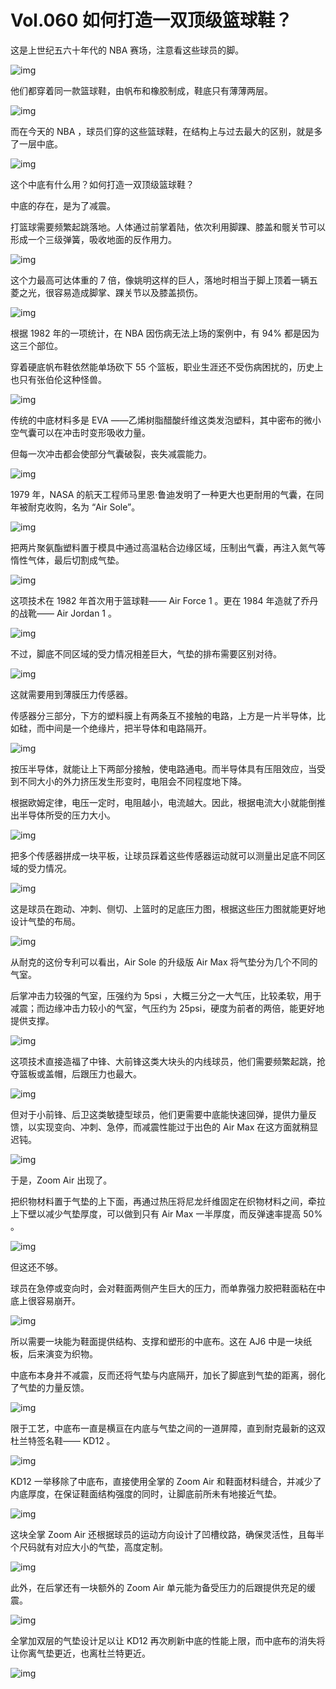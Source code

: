 # Vol.060 如何打造一双顶级篮球鞋？

这是上世纪五六十年代的 NBA 赛场，注意看这些球员的脚。



![img](https://mmbiz.qpic.cn/mmbiz_gif/U6yRaDu1NabQUiaao7Riav6xr3duFZJk8rTAxFU61xhnzVMvs1ME7CMULmg4yNCtGu5J8oFbEqbNzMnm6SaWF14w/640?wx_fmt=gif&tp=webp&wxfrom=5&wx_lazy=1)



他们都穿着同一款篮球鞋，由帆布和橡胶制成，鞋底只有薄薄两层。



![img](https://mmbiz.qpic.cn/mmbiz_gif/U6yRaDu1NabQUiaao7Riav6xr3duFZJk8rTxMGjAjpEzibHofI0jJlLSFcUpfNTE61iaFM0bzzND7pz2wAew6nQNicg/640?wx_fmt=gif&tp=webp&wxfrom=5&wx_lazy=1)



而在今天的 NBA ，球员们穿的这些篮球鞋，在结构上与过去最大的区别，就是多了一层中底。



![img](https://mmbiz.qpic.cn/mmbiz_gif/U6yRaDu1NabQUiaao7Riav6xr3duFZJk8rtmv2DzZOXzbm8uRNmCvP0wEicicwNEicXIbUkLKnicF9szg9eXiag7jhAicQ/640?wx_fmt=gif&tp=webp&wxfrom=5&wx_lazy=1)



这个中底有什么用？如何打造一双顶级篮球鞋？



中底的存在，是为了减震。



打篮球需要频繁起跳落地。人体通过前掌着陆，依次利用脚踝、膝盖和髋关节可以形成一个三级弹簧，吸收地面的反作用力。



![img](https://mmbiz.qpic.cn/mmbiz_gif/U6yRaDu1NabQUiaao7Riav6xr3duFZJk8rThqM11lEGrnHibs0qlGicWXvAEsuib3TbAsoIdGHeJbgPOyPBgjjyR9Kw/640?wx_fmt=gif&tp=webp&wxfrom=5&wx_lazy=1)



这个力最高可达体重的 7 倍，像姚明这样的巨人，落地时相当于脚上顶着一辆五菱之光，很容易造成脚掌、踝关节以及膝盖损伤。



![img](https://mmbiz.qpic.cn/mmbiz_gif/U6yRaDu1NabQUiaao7Riav6xr3duFZJk8rIlDjG69vTcMDMMHGvMZ1m4bM6rLklZJaKhpibYdINXluwibfOL6Z2qVw/640?wx_fmt=gif&tp=webp&wxfrom=5&wx_lazy=1)



根据 1982 年的一项统计，在 NBA 因伤病无法上场的案例中，有 94% 都是因为这三个部位。



穿着硬底帆布鞋依然能单场砍下 55 个篮板，职业生涯还不受伤病困扰的，历史上也只有张伯伦这种怪兽。



![img](https://mmbiz.qpic.cn/mmbiz_gif/U6yRaDu1NabQUiaao7Riav6xr3duFZJk8rZeHYsuWEhIibuFmyVgsW9cPgER64dCKHmFF7ESaffA2iajuBzNhnWUQg/640?wx_fmt=gif&tp=webp&wxfrom=5&wx_lazy=1)



传统的中底材料多是 EVA ——乙烯树脂醋酸纤维这类发泡塑料，其中密布的微小空气囊可以在冲击时变形吸收力量。



但每一次冲击都会使部分气囊破裂，丧失减震能力。



![img](https://mmbiz.qpic.cn/mmbiz_gif/U6yRaDu1NabQUiaao7Riav6xr3duFZJk8rGC9B3JhhVpcm9mR3J1abE9sW4WqeFdyu4sTtmT9GKpbO03r7JIcPgw/640?wx_fmt=gif&tp=webp&wxfrom=5&wx_lazy=1)



1979 年，NASA 的航天工程师马里恩·鲁迪发明了一种更大也更耐用的气囊，在同年被耐克收购，名为 “Air Sole”。



![img](https://mmbiz.qpic.cn/mmbiz_gif/U6yRaDu1NabQUiaao7Riav6xr3duFZJk8rc3IP2VOqY2EIVXtpINuW1ExlyWgSCFcYNDMvuCU9cepdYia2XxO5oicg/640?wx_fmt=gif&tp=webp&wxfrom=5&wx_lazy=1)



把两片聚氨酯塑料置于模具中通过高温粘合边缘区域，压制出气囊，再注入氮气等惰性气体，最后切割成气垫。



![img](https://mmbiz.qpic.cn/mmbiz_gif/U6yRaDu1NabQUiaao7Riav6xr3duFZJk8rjNbib11TSpiaz686pG59jtz1arBzDEhhQviba5p9MMe31mpqaoicoIugdg/640?wx_fmt=gif&tp=webp&wxfrom=5&wx_lazy=1)



这项技术在 1982 年首次用于篮球鞋—— Air Force 1 。更在 1984 年造就了乔丹的战靴—— Air Jordan 1 。



![img](https://mmbiz.qpic.cn/mmbiz_gif/U6yRaDu1NabQUiaao7Riav6xr3duFZJk8r8VBvDXFBJyibcYsezCEWzqYtACMIFm6P9VnkVy8luynfWhLXicVeqtgg/640?wx_fmt=gif&tp=webp&wxfrom=5&wx_lazy=1)



不过，脚底不同区域的受力情况相差巨大，气垫的排布需要区别对待。



![img](https://mmbiz.qpic.cn/mmbiz_gif/U6yRaDu1NabQUiaao7Riav6xr3duFZJk8rs0JffX8dfJ5WUKaQUdHUzRq4A0Gm6iaY4FGhCHnsH5DYfTKkKTWwcnA/640?wx_fmt=gif&tp=webp&wxfrom=5&wx_lazy=1)



这就需要用到薄膜压力传感器。



传感器分三部分，下方的塑料膜上有两条互不接触的电路，上方是一片半导体，比如硅，而中间是一个绝缘片，把半导体和电路隔开。



![img](https://mmbiz.qpic.cn/mmbiz_gif/U6yRaDu1NabQUiaao7Riav6xr3duFZJk8riaSchpjMB9ntG5RDON8o6s9nXf6BQ9n6Fx9dPzfadpbjzaUoRcSC1eQ/640?wx_fmt=gif&tp=webp&wxfrom=5&wx_lazy=1)



按压半导体，就能让上下两部分接触，使电路通电。而半导体具有压阻效应，当受到不同大小的外力挤压发生形变时，电阻会不同程度地下降。



根据欧姆定律，电压一定时，电阻越小，电流越大。因此，根据电流大小就能倒推出半导体所受的压力大小。



![img](https://mmbiz.qpic.cn/mmbiz_gif/U6yRaDu1NabQUiaao7Riav6xr3duFZJk8rAkQUsjErEjKvDrD5Zp4OQ8M4emb4tic1RA9AibTuP4CrE10lMn5ZiaBHw/640?wx_fmt=gif&tp=webp&wxfrom=5&wx_lazy=1)



把多个传感器拼成一块平板，让球员踩着这些传感器运动就可以测量出足底不同区域的受力情况。



![img](https://mmbiz.qpic.cn/mmbiz_gif/U6yRaDu1NabQUiaao7Riav6xr3duFZJk8rG0Q7LNeibfiafaiaxo7huxiaAkSI3ibmE7TWppvByQM1HJ5fxaoiagBzoc2Q/640?wx_fmt=gif&tp=webp&wxfrom=5&wx_lazy=1)



这是球员在跑动、冲刺、侧切、上篮时的足底压力图，根据这些压力图就能更好地设计气垫的布局。



![img](https://mmbiz.qpic.cn/mmbiz_gif/U6yRaDu1NabQUiaao7Riav6xr3duFZJk8r81Oky573tHsBf19J7tuSh5oz0dt8e6HjjGibpTIB4F91gfny0FNgxwg/640?wx_fmt=gif&tp=webp&wxfrom=5&wx_lazy=1)



从耐克的这份专利可以看出，Air Sole 的升级版 Air Max 将气垫分为几个不同的气室。



后掌冲击力较强的气室，压强约为 5psi ，大概三分之一大气压，比较柔软，用于减震；而边缘冲击力较小的气室，气压约为 25psi，硬度为前者的两倍，能更好地提供支撑。



![img](https://mmbiz.qpic.cn/mmbiz_gif/U6yRaDu1NabQUiaao7Riav6xr3duFZJk8rKicGxSW3oHzbfY82J9zHMWbQ7tBzibm1kUeAiblU3F4Kq4THMvtXT4woQ/640?wx_fmt=gif&tp=webp&wxfrom=5&wx_lazy=1)



这项技术直接造福了中锋、大前锋这类大块头的内线球员，他们需要频繁起跳，抢夺篮板或盖帽，后跟压力也最大。



![img](https://mmbiz.qpic.cn/mmbiz_gif/U6yRaDu1NabQUiaao7Riav6xr3duFZJk8r5rUXu7cGh7pULJROIEgTVMUr6gg7yicfEN9nj4auzRK2TEXK5nQPkHQ/640?wx_fmt=gif&tp=webp&wxfrom=5&wx_lazy=1)



但对于小前锋、后卫这类敏捷型球员，他们更需要中底能快速回弹，提供力量反馈，以实现变向、冲刺、急停，而减震性能过于出色的 Air Max 在这方面就稍显迟钝。



![img](https://mmbiz.qpic.cn/mmbiz_gif/U6yRaDu1NabQUiaao7Riav6xr3duFZJk8rDVJ8J9Ta6wAhAqKSdtzpxicnQmh5GGJje8DFueCYl2rRBfoiaqH0sJKw/640?wx_fmt=gif&tp=webp&wxfrom=5&wx_lazy=1)



于是，Zoom Air 出现了。



把织物材料置于气垫的上下面，再通过热压将尼龙纤维固定在织物材料之间，牵拉上下壁以减少气垫厚度，可以做到只有 Air Max 一半厚度，而反弹速率提高 50% 。



![img](https://mmbiz.qpic.cn/mmbiz_gif/U6yRaDu1NabQUiaao7Riav6xr3duFZJk8rqwq0KkJdMCOEHbkRuuEwBmUZIW1bTEicibNAZF1yGJ4Pqia6TdUAgfn9A/640?wx_fmt=gif&tp=webp&wxfrom=5&wx_lazy=1)



但这还不够。



球员在急停或变向时，会对鞋面两侧产生巨大的压力，而单靠强力胶把鞋面粘在中底上很容易崩开。



![img](https://mmbiz.qpic.cn/mmbiz_gif/U6yRaDu1NabQUiaao7Riav6xr3duFZJk8riaezf8qNmia1YBMQjyN51GgrE2rsaRGZXbM8zO6HMFtsAHp2NUicvWdow/640?wx_fmt=gif&tp=webp&wxfrom=5&wx_lazy=1)



所以需要一块能为鞋面提供结构、支撑和塑形的中底布。这在 AJ6 中是一块纸板，后来演变为织物。



中底布本身并不减震，反而还将气垫与内底隔开，加长了脚底到气垫的距离，弱化了气垫的力量反馈。



![img](https://mmbiz.qpic.cn/mmbiz_gif/U6yRaDu1NabQUiaao7Riav6xr3duFZJk8rmicZicLGT0l3qz0ibGjZe1RDBO3sOk2q85qL7aR1grSKJWFDpwDRNkbpQ/640?wx_fmt=gif&tp=webp&wxfrom=5&wx_lazy=1)



限于工艺，中底布一直是横亘在内底与气垫之间的一道屏障，直到耐克最新的这双杜兰特签名鞋—— KD12 。



![img](https://mmbiz.qpic.cn/mmbiz_png/U6yRaDu1NabQUiaao7Riav6xr3duFZJk8rUa5oaUDDVGHMnOatMOPLNialpQt5sZYv7CFCSwPxuiaZU0mnUV3VqyQw/640?wx_fmt=png&tp=webp&wxfrom=5&wx_lazy=1&wx_co=1)



KD12 一举移除了中底布，直接使用全掌的 Zoom Air 和鞋面材料缝合，并减少了内底厚度，在保证鞋面结构强度的同时，让脚底前所未有地接近气垫。



![img](https://mmbiz.qpic.cn/mmbiz_gif/U6yRaDu1NabQUiaao7Riav6xr3duFZJk8rdFOGRnxEk18LJCk3po0PcXxz2z7A48AicWX8YfCIdgE5mUoZViatib27Q/640?wx_fmt=gif&tp=webp&wxfrom=5&wx_lazy=1)



这块全掌 Zoom Air 还根据球员的运动方向设计了凹槽纹路，确保灵活性，且每半个尺码就有对应大小的气垫，高度定制。



![img](https://mmbiz.qpic.cn/mmbiz_gif/U6yRaDu1NabQUiaao7Riav6xr3duFZJk8rVmZoBnxd2RuR08ftuAGpaPHDZcARjByyD4O2NmoPpsPtfVnqH4XKRg/640?wx_fmt=gif&tp=webp&wxfrom=5&wx_lazy=1)



此外，在后掌还有一块额外的 Zoom Air 单元能为备受压力的后跟提供充足的缓震。



![img](https://mmbiz.qpic.cn/mmbiz_gif/U6yRaDu1NabQUiaao7Riav6xr3duFZJk8rsruUnE4yhNMwPyH1jkMgljIFbUQEyucibWxZMzZNfHWh1JLsWX6At1Q/640?wx_fmt=gif&tp=webp&wxfrom=5&wx_lazy=1)



全掌加双层的气垫设计足以让 KD12 再次刷新中底的性能上限，而中底布的消失将让你离气垫更近，也离杜兰特更近。



![img](https://mmbiz.qpic.cn/mmbiz_png/U6yRaDu1NabQUiaao7Riav6xr3duFZJk8rsIp1t9Vo5XUDhKI7U47BEouZicmBxa08YklJ3ehsHZ2cwV66QybK3RQ/640?wx_fmt=png&tp=webp&wxfrom=5&wx_lazy=1&wx_co=1)